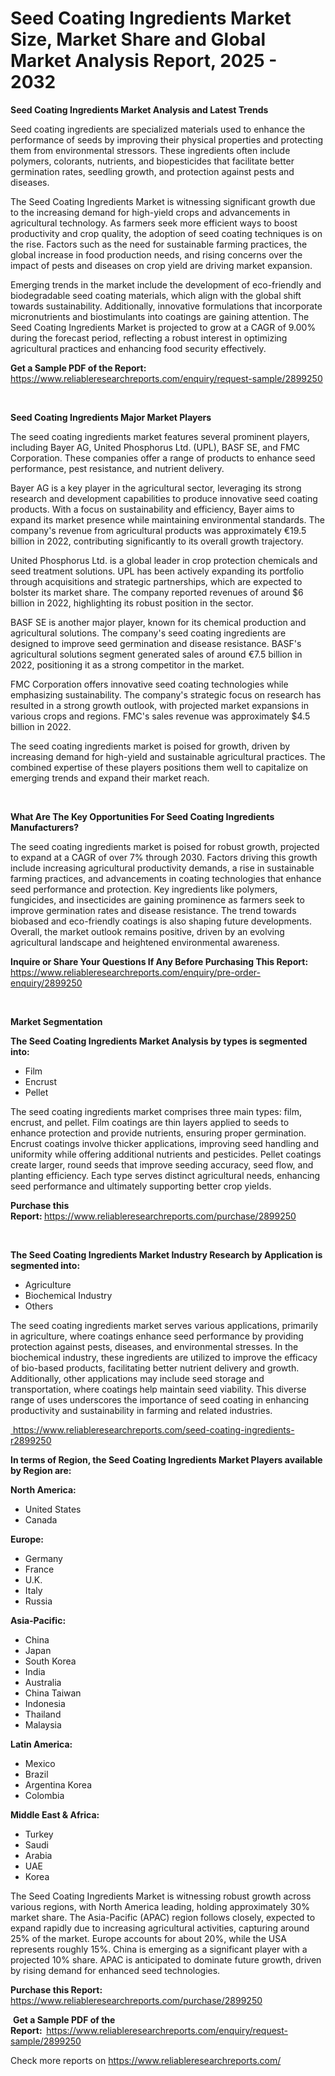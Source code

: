 <p><h1>Seed Coating Ingredients Market Size, Market Share and Global Market Analysis Report, 2025 - 2032</h1></p><p><strong>Seed Coating Ingredients Market Analysis and Latest Trends</strong></p>
<p><p>Seed coating ingredients are specialized materials used to enhance the performance of seeds by improving their physical properties and protecting them from environmental stressors. These ingredients often include polymers, colorants, nutrients, and biopesticides that facilitate better germination rates, seedling growth, and protection against pests and diseases. </p><p>The Seed Coating Ingredients Market is witnessing significant growth due to the increasing demand for high-yield crops and advancements in agricultural technology. As farmers seek more efficient ways to boost productivity and crop quality, the adoption of seed coating techniques is on the rise. Factors such as the need for sustainable farming practices, the global increase in food production needs, and rising concerns over the impact of pests and diseases on crop yield are driving market expansion.</p><p>Emerging trends in the market include the development of eco-friendly and biodegradable seed coating materials, which align with the global shift towards sustainability. Additionally, innovative formulations that incorporate micronutrients and biostimulants into coatings are gaining attention. The Seed Coating Ingredients Market is projected to grow at a CAGR of 9.00% during the forecast period, reflecting a robust interest in optimizing agricultural practices and enhancing food security effectively.</p></p>
<p><strong>Get a Sample PDF of the Report:&nbsp;</strong> <a href="https://www.reliableresearchreports.com/enquiry/request-sample/2899250?utm_campaign=2737&utm_medium=2&utm_source=Github&utm_content=ia&utm_term=15032025&utm_id=seed-coating-ingredients">https://www.reliableresearchreports.com/enquiry/request-sample/2899250</a></p>
<p>&nbsp;</p>
<p><strong>Seed Coating Ingredients Major Market Players</strong></p>
<p><p>The seed coating ingredients market features several prominent players, including Bayer AG, United Phosphorus Ltd. (UPL), BASF SE, and FMC Corporation. These companies offer a range of products to enhance seed performance, pest resistance, and nutrient delivery.</p><p>Bayer AG is a key player in the agricultural sector, leveraging its strong research and development capabilities to produce innovative seed coating products. With a focus on sustainability and efficiency, Bayer aims to expand its market presence while maintaining environmental standards. The company's revenue from agricultural products was approximately €19.5 billion in 2022, contributing significantly to its overall growth trajectory.</p><p>United Phosphorus Ltd. is a global leader in crop protection chemicals and seed treatment solutions. UPL has been actively expanding its portfolio through acquisitions and strategic partnerships, which are expected to bolster its market share. The company reported revenues of around $6 billion in 2022, highlighting its robust position in the sector.</p><p>BASF SE is another major player, known for its chemical production and agricultural solutions. The company's seed coating ingredients are designed to improve seed germination and disease resistance. BASF's agricultural solutions segment generated sales of around €7.5 billion in 2022, positioning it as a strong competitor in the market.</p><p>FMC Corporation offers innovative seed coating technologies while emphasizing sustainability. The company's strategic focus on research has resulted in a strong growth outlook, with projected market expansions in various crops and regions. FMC's sales revenue was approximately $4.5 billion in 2022.</p><p>The seed coating ingredients market is poised for growth, driven by increasing demand for high-yield and sustainable agricultural practices. The combined expertise of these players positions them well to capitalize on emerging trends and expand their market reach.</p></p>
<p>&nbsp;</p>
<p><strong>What Are The Key Opportunities For Seed Coating Ingredients Manufacturers?</strong></p>
<p><p>The seed coating ingredients market is poised for robust growth, projected to expand at a CAGR of over 7% through 2030. Factors driving this growth include increasing agricultural productivity demands, a rise in sustainable farming practices, and advancements in coating technologies that enhance seed performance and protection. Key ingredients like polymers, fungicides, and insecticides are gaining prominence as farmers seek to improve germination rates and disease resistance. The trend towards biobased and eco-friendly coatings is also shaping future developments. Overall, the market outlook remains positive, driven by an evolving agricultural landscape and heightened environmental awareness.</p></p>
<p><strong>Inquire or Share Your Questions If Any Before Purchasing This Report:</strong> <a href="https://www.reliableresearchreports.com/enquiry/pre-order-enquiry/2899250?utm_campaign=2737&utm_medium=2&utm_source=Github&utm_content=ia&utm_term=15032025&utm_id=seed-coating-ingredients">https://www.reliableresearchreports.com/enquiry/pre-order-enquiry/2899250</a></p>
<p>&nbsp;</p>
<p><strong>Market Segmentation</strong></p>
<p><strong>The Seed Coating Ingredients Market Analysis by types is segmented into:</strong></p>
<p><ul><li>Film</li><li>Encrust</li><li>Pellet</li></ul></p>
<p><p>The seed coating ingredients market comprises three main types: film, encrust, and pellet. Film coatings are thin layers applied to seeds to enhance protection and provide nutrients, ensuring proper germination. Encrust coatings involve thicker applications, improving seed handling and uniformity while offering additional nutrients and pesticides. Pellet coatings create larger, round seeds that improve seeding accuracy, seed flow, and planting efficiency. Each type serves distinct agricultural needs, enhancing seed performance and ultimately supporting better crop yields.</p></p>
<p><strong>Purchase this Report:&nbsp;</strong><a href="https://www.reliableresearchreports.com/purchase/2899250?utm_campaign=2737&utm_medium=2&utm_source=Github&utm_content=ia&utm_term=15032025&utm_id=seed-coating-ingredients">https://www.reliableresearchreports.com/purchase/2899250</a></p>
<p>&nbsp;</p>
<p><strong>The Seed Coating Ingredients Market Industry Research by Application is segmented into:</strong></p>
<p><ul><li>Agriculture</li><li>Biochemical Industry</li><li>Others</li></ul></p>
<p><p>The seed coating ingredients market serves various applications, primarily in agriculture, where coatings enhance seed performance by providing protection against pests, diseases, and environmental stresses. In the biochemical industry, these ingredients are utilized to improve the efficacy of bio-based products, facilitating better nutrient delivery and growth. Additionally, other applications may include seed storage and transportation, where coatings help maintain seed viability. This diverse range of uses underscores the importance of seed coating in enhancing productivity and sustainability in farming and related industries.</p></p>
<p><a href="https://www.reliableresearchreports.com/seed-coating-ingredients-r2899250?utm_campaign=2737&utm_medium=2&utm_source=Github&utm_content=ia&utm_term=15032025&utm_id=seed-coating-ingredients">&nbsp;https://www.reliableresearchreports.com/seed-coating-ingredients-r2899250</a></p>
<p><strong>In terms of Region, the Seed Coating Ingredients Market Players available by Region are:</strong></p>
<p>
    <p> <strong> North America: </strong>
        <ul>
            <li>United States</li>
            <li>Canada</li>
        </ul>
        </p> 
    <p> <strong> Europe: </strong>
        <ul>
            <li>Germany</li>
            <li>France</li>
            <li>U.K.</li>
            <li>Italy</li>
            <li>Russia</li>
        </ul>
        </p> 
    <p> <strong> Asia-Pacific: </strong>
        <ul>
            <li>China</li>
            <li>Japan</li>
            <li>South Korea</li>
            <li>India</li>
            <li>Australia</li>
            <li>China Taiwan</li>
            <li>Indonesia</li>
            <li>Thailand</li>
            <li>Malaysia</li>
        </ul>
        </p> 
    <p> <strong> Latin America: </strong>
        <ul>
            <li>Mexico</li>
            <li>Brazil</li>
            <li>Argentina Korea</li>
            <li>Colombia</li>
        </ul>
        </p> 
    <p> <strong> Middle East & Africa: </strong>
        <ul>
            <li>Turkey</li>
            <li>Saudi</li>
            <li>Arabia</li>
            <li>UAE</li>
            <li>Korea</li>
        </ul>
    </p>
    </p>
<p><p>The Seed Coating Ingredients Market is witnessing robust growth across various regions, with North America leading, holding approximately 30% market share. The Asia-Pacific (APAC) region follows closely, expected to expand rapidly due to increasing agricultural activities, capturing around 25% of the market. Europe accounts for about 20%, while the USA represents roughly 15%. China is emerging as a significant player with a projected 10% share. APAC is anticipated to dominate future growth, driven by rising demand for enhanced seed technologies.</p></p>
<p><strong>Purchase this Report: </strong><a href="https://www.reliableresearchreports.com/purchase/2899250?utm_campaign=2737&utm_medium=2&utm_source=Github&utm_content=ia&utm_term=15032025&utm_id=seed-coating-ingredients">https://www.reliableresearchreports.com/purchase/2899250</a></p>
<p>&nbsp;<strong>Get a Sample PDF of the Report:&nbsp;&nbsp;</strong><a href="https://www.reliableresearchreports.com/enquiry/request-sample/2899250?utm_campaign=2737&utm_medium=2&utm_source=Github&utm_content=ia&utm_term=15032025&utm_id=seed-coating-ingredients">https://www.reliableresearchreports.com/enquiry/request-sample/2899250</a></p>
<p><strong></strong></p>
<p>Check more reports on <a href="https://www.reliableresearchreports.com/?utm_campaign=2737&utm_medium=2&utm_source=Github&utm_content=ia&utm_term=15032025&utm_id=seed-coating-ingredients">https://www.reliableresearchreports.com/</a></p>